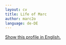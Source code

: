 ```yaml
---
layout: cv
title: Life of Marc
author: marc2o
language: de-DE
---
```


[Show this profile in English.](/cv/marc)
